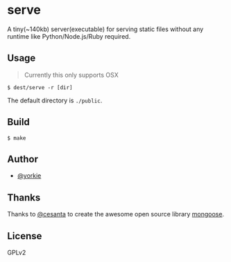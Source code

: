 
# serve

A tiny(~140kb) server(executable) for serving static files without any runtime like Python/Node.js/Ruby required.

## Usage

> Currently this only supports OSX

```
$ dest/serve -r [dir]
```

The default directory is `./public`.

## Build

```
$ make
```

## Author

- [@yorkie](https://github.com/yorkie)

## Thanks

Thanks to [@cesanta](https://github.com/cesanta) to create the awesome open source library [mongoose](https://github.com/cesanta/mongoose).

## License

GPLv2
